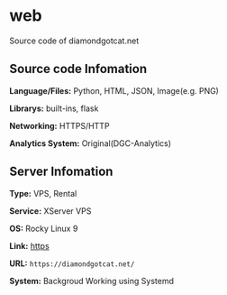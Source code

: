 # web
Source code of diamondgotcat.net

## Source code Infomation
**Language/Files:** Python, HTML, JSON, Image(e.g. PNG)

**Librarys:** built-ins, flask

**Networking:** HTTPS/HTTP

**Analytics System:** Original(DGC-Analytics)

## Server Infomation
**Type:** VPS, Rental

**Service:** XServer VPS

**OS:** Rocky Linux 9

**Link:** [https](https://diamondgotcat.net/)

**URL:** `https://diamondgotcat.net/`

**System:** Backgroud Working using Systemd